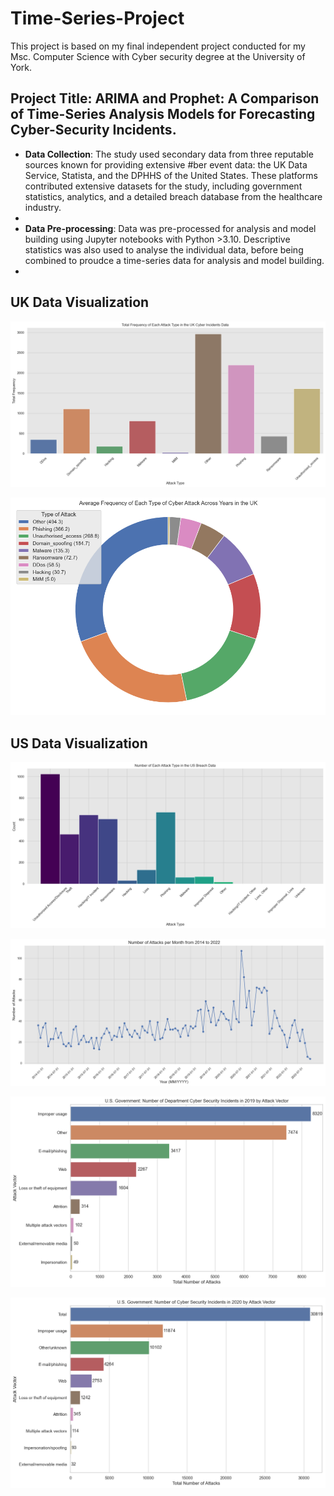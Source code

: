 # Time-Series-Project
This project is based on my final independent project conducted for my Msc. Computer Science with Cyber security degree at the University of York.

## Project Title: ARIMA and Prophet: A Comparison of Time-Series Analysis Models for Forecasting Cyber-Security Incidents.

-  **Data Collection**:   The study used secondary data from three reputable sources known for providing extensive #ber event data: the UK Data Service, Statista, and the DPHHS of the United States. These platforms contributed extensive datasets for the study, including government statistics, analytics, and a detailed breach database from the healthcare industry.
-    
- **Data Pre-processing**: Data was pre-processed for analysis and model building using Jupyter notebooks with Python >3.10. Descriptive statistics was also used to analyse the individual data, before being combined to proudce a time-series data for analysis and model building.
- 

   ## UK Data Visualization

  

![UK cyber incidence](Data-Sets/uk_barcharts.png)  










![pie chart](Data-Sets/uk_piechart.png)





   ## US Data Visualization   





   ![US bar charts](Data-Sets/US_barcharts.png)  






   ![US data plots](Data-Sets/US_plots.png)  


   









   ![US statista data 2019](Data-Sets/US_statista.png)   











   ![US statista data 2020](Data-Sets/US_statista_2020.png)


   







   


   


   

